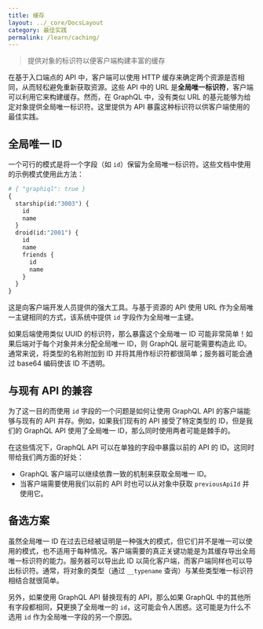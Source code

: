 ```yaml
---
title: 缓存
layout: ../_core/DocsLayout
category: 最佳实践
permalink: /learn/caching/
---
```


> 提供对象的标识符以便客户端构建丰富的缓存

在基于入口端点的 API 中，客户端可以使用 HTTP 缓存来确定两个资源是否相同，从而轻松避免重新获取资源。这些 API 中的 URL 是**全局唯一标识符**，客户端可以利用它来构建缓存。然而，在 GraphQL 中，没有类似 URL 的基元能够为给定对象提供全局唯一标识符。这里提供为 API 暴露这种标识符以供客户端使用的最佳实践。

## 全局唯一 ID

一个可行的模式是将一个字段（如 `id`）保留为全局唯一标识符。这些文档中使用的示例模式使用此方法：

```graphql
# { "graphiql": true }
{
  starship(id:"3003") {
    id
    name
  }
  droid(id:"2001") {
    id
    name
    friends {
      id
      name
    }
  }
}
```

这是向客户端开发人员提供的强大工具。与基于资源的 API 使用 URL 作为全局唯一主键相同的方式，该系统中提供 `id` 字段作为全局唯一主键。

如果后端使用类似 UUID 的标识符，那么暴露这个全局唯一 ID 可能非常简单！如果后端对于每个对象并未分配全局唯一 ID，则 GraphQL 层可能需要构造此 ID。通常来说，将类型的名称附加到 ID 并将其用作标识符都很简单；服务器可能会通过 base64 编码使该 ID 不透明。

## 与现有 API 的兼容

为了这一目的而使用 `id` 字段的一个问题是如何让使用 GraphQL API 的客户端能够与现有的 API 并存。例如，如果我们现有的 API 接受了特定类型的 ID，但是我们的 GraphQL API 使用了全局唯一 ID，那么同时使用两者可能是棘手的。

在这些情况下，GraphQL API 可以在单独的字段中暴露以前的 API 的 ID。这同时带给我们两方面的好处：

 - GraphQL 客户端可以继续依靠一致的机制来获取全局唯一 ID。
 - 当客户端需要使用我们以前的 API 时也可以从对象中获取 `previousApiId` 并使用它。

## 备选方案

虽然全局唯一 ID 在过去已经被证明是一种强大的模式，但它们并不是唯一可以使用的模式，也不适用于每种情况。客户端需要的真正关键功能是为其缓存导出全局唯一标识符的能力。服务器可以导出此 ID 以简化客户端，而客户端同样也可以导出标识符。通常，将对象的类型（通过 `__typename` 查询）与某些类型唯一标识符相结合就很简单。

另外，如果使用 GraphQL API 替换现有的 API，那么如果 GraphQL 中的其他所有字段都相同，**只**更换了全局唯一的 `id`，这可能会令人困惑。这可能是为什么不选用 `id` 作为全局唯一字段的另一个原因。
